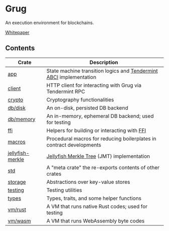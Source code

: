# Grug

An execution environment for blockchains.

[Whitepaper][grug]

## Contents

| Crate                                         | Description                                                                |
| --------------------------------------------- | -------------------------------------------------------------------------- |
| [app](./crates/app)                           | State machine transition logics and [Tendermint ABCI][abci] implementation |
| [client](./crates/client/)                    | HTTP client for interacting with Grug via Tendermint RPC                   |
| [crypto](./crates/crypto)                     | Cryptography functionalities                                               |
| [db/disk](./crates/db/disk)                   | An on-disk, persisted DB backend                                           |
| [db/memory](./crates/db/memory)               | An in-memory, ephemeral DB backend; used for testing                       |
| [ffi](./crates/ffi)                           | Helpers for building or interacting with [FFI][ffi]                        |
| [macros](./crates/macros)                     | Procedural macros for reducing boilerplates in contract developments       |
| [jellyfish-merkle](./crates/jellyfish-merkle) | [Jellyfish Merkle Tree][jmt] (JMT) implementation                          |
| [std](./crates/std)                           | A "meta crate" the re-exports contents of other crates                     |
| [storage](./crates/storage)                   | Abstractions over key-value stores                                         |
| [testing](./crates/testing)                   | Testing utilities                                                          |
| [types](./crates/types)                       | Types, traits, and some helper functions                                   |
| [vm/rust](./crates/vm/rust)                   | A VM that runs native Rust codes; used for testing                         |
| [vm/wasm](./crates/vm/wasm)                   | A VM that runs WebAssembly byte codes                                      |

[abci]:   https://github.com/tendermint/tendermint/tree/main/spec/abci
[grug]:   https://leftcurve.software/grug.html
[ffi]:    https://en.wikipedia.org/wiki/Foreign_function_interface
[jmt]:    https://developers.diem.com/docs/technical-papers/jellyfish-merkle-tree-paper/
